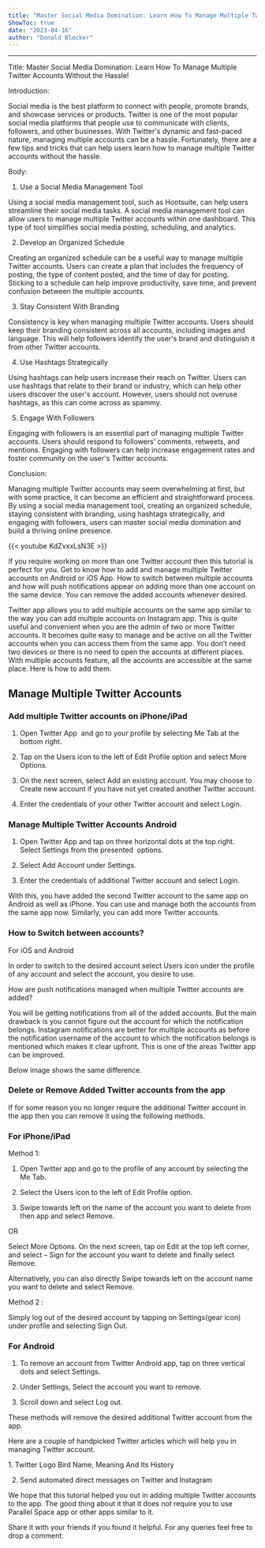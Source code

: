 ```yaml
---
title: "Master Social Media Domination: Learn How To Manage Multiple Twitter Accounts Without the Hassle!"
ShowToc: true 
date: "2023-04-16"
author: "Donald Blocker"
---
```

*****
Title: Master Social Media Domination: Learn How To Manage Multiple Twitter Accounts Without the Hassle!

Introduction:

Social media is the best platform to connect with people, promote brands, and showcase services or products. Twitter is one of the most popular social media platforms that people use to communicate with clients, followers, and other businesses. With Twitter's dynamic and fast-paced nature, managing multiple accounts can be a hassle. Fortunately, there are a few tips and tricks that can help users learn how to manage multiple Twitter accounts without the hassle.

Body:

1. Use a Social Media Management Tool

Using a social media management tool, such as Hootsuite, can help users streamline their social media tasks. A social media management tool can allow users to manage multiple Twitter accounts within one dashboard. This type of tool simplifies social media posting, scheduling, and analytics.

2. Develop an Organized Schedule

Creating an organized schedule can be a useful way to manage multiple Twitter accounts. Users can create a plan that includes the frequency of posting, the type of content posted, and the time of day for posting. Sticking to a schedule can help improve productivity, save time, and prevent confusion between the multiple accounts.

3. Stay Consistent With Branding

Consistency is key when managing multiple Twitter accounts. Users should keep their branding consistent across all accounts, including images and language. This will help followers identify the user's brand and distinguish it from other Twitter accounts.

4. Use Hashtags Strategically

Using hashtags can help users increase their reach on Twitter. Users can use hashtags that relate to their brand or industry, which can help other users discover the user's account. However, users should not overuse hashtags, as this can come across as spammy.

5. Engage With Followers

Engaging with followers is an essential part of managing multiple Twitter accounts. Users should respond to followers’ comments, retweets, and mentions. Engaging with followers can help increase engagement rates and foster community on the user's Twitter accounts.

Conclusion:

Managing multiple Twitter accounts may seem overwhelming at first, but with some practice, it can become an efficient and straightforward process. By using a social media management tool, creating an organized schedule, staying consistent with branding, using hashtags strategically, and engaging with followers, users can master social media domination and build a thriving online presence.

{{< youtube KdZvxxLsN3E >}} 



If you require working on more than one Twitter account then this tutorial is perfect for you. Get to know how to add and manage multiple Twitter accounts on Android or iOS App. How to switch between multiple accounts and how will push notifications appear on adding more than one account on the same device. You can remove the added accounts whenever desired.
 

 
Twitter app allows you to add multiple accounts on the same app similar to the way you can add multiple accounts on Instagram app. This is quite useful and convenient when you are the admin of two or more Twitter accounts. It becomes quite easy to manage and be active on all the Twitter accounts when you can access them from the same app. You don’t need two devices or there is no need to open the accounts at different places. With multiple accounts feature, all the accounts are accessible at the same place. Here is how to add them.
 
## Manage Multiple Twitter Accounts
 
### Add multiple Twitter accounts on iPhone/iPad
 
1. Open Twitter App  and go to your profile by selecting Me Tab at the bottom right.
 
2. Tap on the Users icon to the left of Edit Profile option and select More Options.
 
3. On the next screen, select Add an existing account. You may choose to Create new account if you have not yet created another Twitter account.
 
4. Enter the credentials of your other Twitter account and select Login.
 
### Manage Multiple Twitter Accounts Android
 
1. Open Twitter App and tap on three horizontal dots at the top right. Select Settings from the presented  options.
 
2. Select Add Account under Settings.
 
3. Enter the credentials of additional Twitter account and select Login.
 
With this, you have added the second Twitter account to the same app on Android as well as iPhone. You can use and manage both the accounts from the same app now. Similarly, you can add more Twitter accounts.
 
### How to Switch between accounts?
 
For iOS and Android
 
In order to switch to the desired account select Users icon under the profile of any account and select the account, you desire to use.
 
How are push notifications managed when multiple Twitter accounts are added?
 
You will be getting notifications from all of the added accounts. But the main drawback is you cannot figure out the account for which the notification belongs. Instagram notifications are better for multiple accounts as before the notification username of the account to which the notification belongs is mentioned which makes it clear upfront. This is one of the areas Twitter app can be improved.
 
Below image shows the same difference.
 
### Delete or Remove Added Twitter accounts from the app
 
If for some reason you no longer require the additional Twitter account in the app then you can remove it using the following methods.
 
### For iPhone/iPad
 
Method 1:
 
1. Open Twitter app and go to the profile of any account by selecting the Me Tab.
 
2. Select the Users icon to the left of Edit Profile option.
 
3. Swipe towards left on the name of the account you want to delete from then app and select Remove.
 
OR
 
Select More Options. On the next screen, tap on Edit at the top left corner, and select – Sign for the account you want to delete and finally select Remove.
 
Alternatively, you can also directly Swipe towards left on the account name you want to delete and select Remove.
 
Method 2 :
 
Simply log out of the desired account by tapping on Settings(gear icon) under profile and selecting Sign Out.
 
### For Android
 
1. To remove an account from Twitter Android app, tap on three vertical dots and select Settings.
 
2. Under Settings, Select the account you want to remove.
 
3. Scroll down and select Log out.
 
These methods will remove the desired additional Twitter account from the app.
 
Here are a couple of handpicked Twitter articles which will help you in managing Twitter account.
 
1. Twitter Logo Bird Name, Meaning And Its History
 
2. Send automated direct messages on Twitter and Instagram
 
We hope that this tutorial helped you out in adding multiple Twitter accounts to the app. The good thing about it that it does not require you to use Parallel Space app or other apps similar to it.
 
Share it with your friends if you found it helpful. For any queries feel free to drop a comment.




